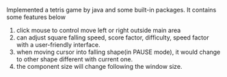 Implemented a tetris game by java and some built-in packages. It contains some features below
1. click mouse to control move left or right outside main area
2. can adjust square falling speed, score factor, difficulty, speed factor with a user-friendly interface.
3. when moving cursor into falling shape(in PAUSE mode), it would change to other shape different with current one.
4. the component size will change following the window size.
